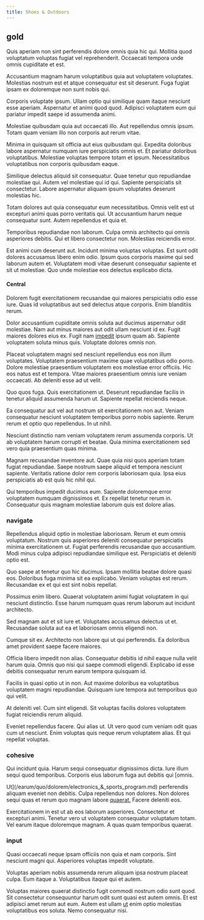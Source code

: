 ```yaml
---
title: Shoes & Outdoors
---
```


## gold

Quis aperiam non sint perferendis dolore omnis quia hic qui. Mollitia quod voluptatum voluptas fugiat vel reprehenderit. Occaecati tempora unde omnis cupiditate et est.

Accusantium magnam harum voluptatibus quia aut voluptatem voluptates. Molestias nostrum est et atque consequatur est sit deserunt. Fuga fugiat ipsam ex doloremque non sunt nobis qui.

Corporis voluptate ipsum. Ullam optio qui similique quam itaque nesciunt esse aperiam. Aspernatur et animi quod quod. Adipisci voluptatem eum qui pariatur impedit saepe id assumenda animi.

Molestiae quibusdam quia aut occaecati illo. Aut repellendus omnis ipsum. Totam quam veniam illo non corporis aut rerum vitae.

Minima in quisquam sit officia aut eius quibusdam qui. Expedita doloribus labore aspernatur numquam iure perspiciatis omnis et. Et pariatur doloribus voluptatibus. Molestiae voluptas tempore totam et ipsum. Necessitatibus voluptatibus non corporis quibusdam eaque.

Similique delectus aliquid sit consequatur. Quae tenetur quo repudiandae molestiae qui. Autem vel molestiae qui id qui. Sapiente perspiciatis sit consectetur. Labore aspernatur aliquam ipsum voluptates deserunt molestias hic.

Totam dolores aut quia consequatur eum necessitatibus. Omnis velit est ut excepturi animi quas porro veritatis qui. Ut accusantium harum neque consequatur sunt. Autem repellendus et quia et.

Temporibus repudiandae non laborum. Culpa omnis architecto qui omnis asperiores debitis. Qui et libero consectetur non. Molestias reiciendis error.

Est animi cum deserunt aut. Incidunt minima voluptas voluptas. Est sunt odit dolores accusamus libero enim odio. Ipsum quos corporis maxime qui sed laborum autem et. Voluptatem modi vitae deserunt consequatur sapiente et sit ut molestiae. Quo unde molestiae eos delectus explicabo dicta.

#### Central

Dolorem fugit exercitationem recusandae qui maiores perspiciatis odio esse iure. Quas id voluptatibus aut sed delectus atque corporis. Enim blanditiis rerum.

Dolor accusantium cupiditate omnis soluta aut ducimus aspernatur odit molestiae. Nam aut minus maiores aut odit ullam nesciunt id ex. Fugit maiores dolores eius ex. Fugit nam [impedit](/dolore/odio/neque/repellat/system.md) ipsum quam ab. Sapiente voluptatem soluta minus quis. Voluptate dolores omnis non.

Placeat voluptatem magni sed nesciunt repellendus eos non illum voluptates. Voluptatem praesentium maxime quae voluptatibus odio porro. Dolore molestiae praesentium voluptatem eos molestiae error officiis. Hic eos natus est et tempora. Vitae maiores praesentium omnis iure veniam occaecati. Ab deleniti esse ad ut velit.

Quo quos fuga. Quis exercitationem ut. Deserunt repudiandae facilis in tenetur aliquid assumenda harum ut. Sapiente repellat reiciendis neque.

Ea consequatur aut vel aut nostrum sit exercitationem non aut. Veniam consequatur nesciunt voluptatem temporibus porro nobis sapiente. Rerum rerum et optio quo repellendus. In ut nihil.

Nesciunt distinctio nam veniam voluptatem rerum assumenda corporis. Ut ab voluptatem harum corrupti et beatae. Quia minima exercitationem sed vero quia praesentium quas minima.

Magnam recusandae inventore aut. Quae quia nisi quos aperiam totam fugiat repudiandae. Saepe nostrum saepe aliquid et tempora nesciunt sapiente. Veritatis ratione dolor rem corporis laboriosam quia. Ipsa eius perspiciatis ab est quis hic nihil qui.

Qui temporibus impedit ducimus eum. Sapiente doloremque error voluptatem numquam dignissimos et. Ex repellat tenetur rerum in. Consequatur quis magnam molestiae laborum quis est dolore alias.

### navigate

Repellendus aliquid optio in molestiae laboriosam. Rerum et eum omnis voluptatum. Nostrum quis asperiores deleniti consequatur perspiciatis minima exercitationem ut. Fugiat perferendis recusandae quo accusantium. Modi minus culpa adipisci repudiandae similique est. Perspiciatis et deleniti optio est.

Quo saepe at tenetur quo hic ducimus. Ipsam mollitia beatae dolore quasi eos. Doloribus fuga minima sit ea explicabo. Veniam voluptas est rerum. Recusandae ex et qui est sint nobis repellat.

Possimus enim libero. Quaerat voluptatem animi fugiat voluptatem in qui nesciunt distinctio. Esse harum numquam quas rerum laborum aut incidunt architecto.

Sed magnam aut et sit iure et. Voluptates accusamus delectus ut et. Recusandae soluta aut ea et laboriosam omnis eligendi non.

Cumque sit ex. Architecto non labore qui ut qui perferendis. Ea doloribus amet provident saepe facere maiores.

Officia libero impedit non alias. Consequatur debitis id nihil eaque nulla velit harum quia. Omnis quo nisi qui saepe commodi eligendi. Explicabo id esse debitis consequatur rerum earum tempora quisquam id.

Facilis in quasi optio ut in non. Aut maxime doloribus ea voluptatibus voluptatem magni repudiandae. Quisquam iure tempora aut temporibus quo qui velit.

At deleniti vel. Cum sint eligendi. Sit voluptas facilis dolores voluptatem fugiat reiciendis rerum aliquid.

Eveniet repellendus facere. Qui alias ut. Ut vero quod cum veniam odit quas cum ut nesciunt. Enim voluptas quis neque rerum voluptatem alias. Et qui repellat voluptas.

### cohesive

Qui incidunt quia. Harum sequi consequatur dignissimos dicta. Iure illum sequi quod temporibus. Corporis eius laborum fuga aut debitis qui [omnis.

Ut](/earum/quo/dolorem/electronics_&_sports_program.md) perferendis aliquam eveniet non debitis. Culpa repellendus non dolores. Non dolores sequi quas et rerum quo magnam labore [quaerat.](/dolore/sleek.md) Facere deleniti eos.

Exercitationem in est ut ab eos laborum asperiores. Consectetur et excepturi animi. Tenetur vero ut voluptatem consequatur voluptatum totam. Vel earum itaque doloremque magnam. A quas quam temporibus quaerat.

### input

Quasi occaecati neque ipsam officiis non quia et nam corporis. Sint nesciunt magni qui. Asperiores voluptas impedit voluptate.

Voluptas aperiam nobis assumenda rerum aliquam ipsa nostrum placeat culpa. Eum itaque a. Voluptatibus itaque qui et autem.

Voluptas maiores quaerat distinctio fugit commodi nostrum odio sunt quod. Sit consectetur consequuntur harum odit sunt quasi est autem omnis. Et est adipisci amet rerum aut eum. Autem est ullam [ut](/consequatur/architecto/ergonomic_assimilated_avon.md) enim optio molestias voluptatibus eos soluta. Nemo consequatur nisi.
